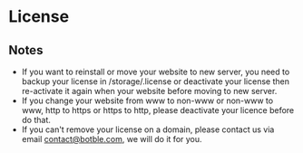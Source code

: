 # License

## Notes
- If you want to reinstall or move your website to new server, you need to backup your license in /storage/.license or deactivate 
your license then re-activate it again when your website before moving to new server. 
- If you change your website from www to non-www or non-www to www, http to https or https to http, please deactivate your licence before do that.
- If you can't remove your license on a domain, please contact us via email contact@botble.com, we will do it for you.
